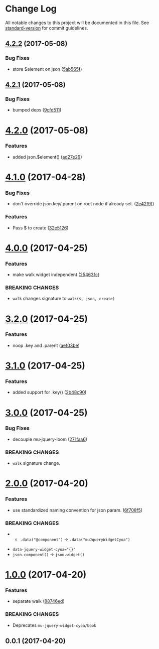 # Change Log

All notable changes to this project will be documented in this file. See [standard-version](https://github.com/conventional-changelog/standard-version) for commit guidelines.

<a name="4.2.2"></a>
## [4.2.2](https://github.com/mu-lib/mu-jquery-widget-cyoa/compare/v4.2.1...v4.2.2) (2017-05-08)


### Bug Fixes

* store $element on json ([5ab565f](https://github.com/mu-lib/mu-jquery-widget-cyoa/commit/5ab565f))



<a name="4.2.1"></a>
## [4.2.1](https://github.com/mu-lib/mu-jquery-widget-cyoa/compare/v4.2.0...v4.2.1) (2017-05-08)


### Bug Fixes

* bumped deps ([9cfd511](https://github.com/mu-lib/mu-jquery-widget-cyoa/commit/9cfd511))



<a name="4.2.0"></a>
# [4.2.0](https://github.com/mu-lib/mu-jquery-widget-cyoa/compare/v4.1.0...v4.2.0) (2017-05-08)


### Features

* added json.$element() ([ad27e29](https://github.com/mu-lib/mu-jquery-widget-cyoa/commit/ad27e29))



<a name="4.1.0"></a>
# [4.1.0](https://github.com/mu-lib/mu-jquery-widget-cyoa/compare/v4.0.0...v4.1.0) (2017-04-28)


### Bug Fixes

* don't override json.key/.parent on root node if already set. ([2e42f9f](https://github.com/mu-lib/mu-jquery-widget-cyoa/commit/2e42f9f))


### Features

* Pass $ to create ([32e5126](https://github.com/mu-lib/mu-jquery-widget-cyoa/commit/32e5126))



<a name="4.0.0"></a>
# [4.0.0](https://github.com/mu-lib/mu-jquery-widget-cyoa/compare/v3.2.0...v4.0.0) (2017-04-25)


### Features

* make walk widget independent ([254631c](https://github.com/mu-lib/mu-jquery-widget-cyoa/commit/254631c))


### BREAKING CHANGES

* `walk` changes signature to `walk($, json, create)`



<a name="3.2.0"></a>
# [3.2.0](https://github.com/mu-lib/mu-jquery-widget-cyoa/compare/v3.1.0...v3.2.0) (2017-04-25)


### Features

* noop .key and .parent ([aef03be](https://github.com/mu-lib/mu-jquery-widget-cyoa/commit/aef03be))



<a name="3.1.0"></a>
# [3.1.0](https://github.com/mu-lib/mu-jquery-widget-cyoa/compare/v3.0.0...v3.1.0) (2017-04-25)


### Features

* added support for .key() ([2b48c90](https://github.com/mu-lib/mu-jquery-widget-cyoa/commit/2b48c90))



<a name="3.0.0"></a>
# [3.0.0](https://github.com/mu-lib/mu-jquery-widget-cyoa/compare/v2.0.0...v3.0.0) (2017-04-25)


### Bug Fixes

* decouple mu-jquery-loom ([271faa6](https://github.com/mu-lib/mu-jquery-widget-cyoa/commit/271faa6))


### BREAKING CHANGES

* `walk` signature change.



<a name="2.0.0"></a>
# [2.0.0](https://github.com/mu-lib/mu-jquery-widget-cyoa/compare/v1.0.0...v2.0.0) (2017-04-20)


### Features

* use standardized naming convention for json param. ([6f708f5](https://github.com/mu-lib/mu-jquery-widget-cyoa/commit/6f708f5))


### BREAKING CHANGES

* - `.data("@component")` -> `.data("muJqueryWidgetCyoa")`
- `data-jquery-widget-cyoa="{}"`
- `json.component()` -> `json.widget()`



<a name="1.0.0"></a>
# [1.0.0](https://github.com/mu-lib/mu-jquery-widget-cyoa/compare/v0.0.1...v1.0.0) (2017-04-20)


### Features

* separate walk ([88746ed](https://github.com/mu-lib/mu-jquery-widget-cyoa/commit/88746ed))


### BREAKING CHANGES

* Deprecates `mu-jquery-widget-cyoa/book`



<a name="0.0.1"></a>
## 0.0.1 (2017-04-20)
